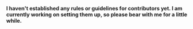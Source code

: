 **I haven't established any rules or guidelines for contributors yet. I am currently working on setting them up, so please bear with me for a little while.**
